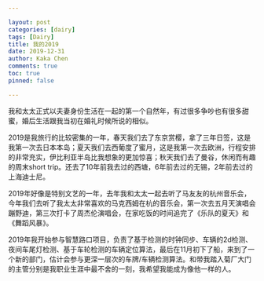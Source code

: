 ```yaml
---

layout: post
categories: [dairy]
tags: [Dairy]
title: 我的2019
date: 2019-12-31
author: Kaka Chen
comments: true
toc: true
pinned: false

---
```


我和太太正式以夫妻身份生活在一起的第一个自然年，有过很多争吵也有很多甜蜜，婚后生活跟我当初在婚礼时候所说的相似。

2019是我旅行的比较密集的一年，春天我们去了东京赏樱，拿了三年日签，这是我第一次去日本本岛；夏天我们去西葡度了蜜月，这是我第一次去欧洲，行程安排的非常充实，伊比利亚半岛比我想象的更加惊喜；秋天我们去了曼谷，休闲而有趣的周末short trip。还去了10年前我去过的西塘，6年前去过的无锡，2年前去过的上海迪士尼。

2019年好像是特别文艺的一年，去年我和太太一起去听了马友友的杭州音乐会，今年我们去听了我太太非常喜欢的马克西姆在杭的音乐会，第一次去五月天演唱会蹦野迪，第三次打卡了周杰伦演唱会，在家吃饭的时间追完了《乐队的夏天》和《舞蹈风暴》。

2019年我开始参与智慧路口项目，负责了基于检测的时钟同步、车辆的2d检测、夜间车尾灯检测、基于车轮检测的车辆定位算法，最后在11月初下了船，来到了一个新的部门，估计会参与更深一层次的车牌/车辆检测算法。和带我踏入菊厂大门的主管分别是我职业生涯中最不舍的一刻，我希望我能成为像他一样的人。
